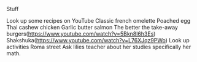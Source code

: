Stuff

Look up some recipes on YouTube
 Classic french omelette 
 Poached egg
 Thai cashew chicken
 Garlic butter salmon
 The better the take-away burgers(https://www.youtube.com/watch?v=5Bkn8l6h3Es)
 Shakshuka(https://www.youtube.com/watch?v=L76XJqz9PWo)
Look up activities
  Roma street
Ask lilies teacher about her studies specifically her math.


